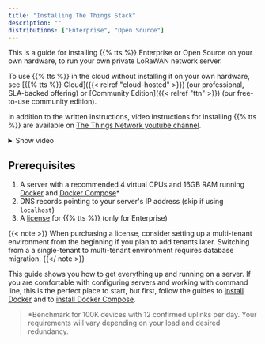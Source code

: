```yaml
---
title: "Installing The Things Stack"
description: ""
distributions: ["Enterprise", "Open Source"]
---
```


This is a guide for installing {{% tts %}} Enterprise or Open Source on your own hardware, to run your own private LoRaWAN network server.

To use {{% tts %}} in the cloud without installing it on your own hardware, see [{{% tts %}} Cloud]({{< relref "cloud-hosted" >}}) (our professional, SLA-backed offering) or [Community Edition]({{< relref "ttn" >}}) (our free-to-use community edition).

<!--more-->

In addition to the written instructions, video instructions for installing {{% tts %}} are available on [The Things Network youtube channel](https://youtu.be/bMT9n1-6dCc).

<details><summary>Show video</summary>
{{< youtube "XgPSU4UkDuE" >}}
</details>

## Prerequisites

1. A server with a recommended 4 virtual CPUs and 16GB RAM running [Docker](https://docs.docker.com/engine/) and [Docker Compose](https://docs.docker.com/compose/)*
2. DNS records pointing to your server's IP address (skip if using `localhost`)
3. A [license](https://thethingsindustries.com/technology/pricing) for {{% tts %}} (only for Enterprise)

<!--more-->

{{< note >}}
When purchasing a license, consider setting up a multi-tenant environment from the beginning if you plan to add tenants later. Switching from a a single-tenant to multi-tenant environment requires database migration.
{{</ note >}}

This guide shows you how to get everything up and running on a server. If you are comfortable with configuring servers and working with command line, this is the perfect place to start, but first, follow the guides to [install Docker](https://docs.docker.com/install/#supported-platforms) and to [install Docker Compose](https://docs.docker.com/compose/install/#install-compose).

> *Benchmark for 100K devices with 12 confirmed uplinks per day. Your requirements will vary depending on your load and desired redundancy.
